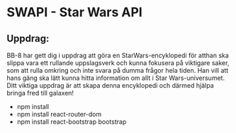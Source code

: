 # SWAPI - Star Wars API

## Uppdrag: 
BB-8 har gett dig i uppdrag att göra en StarWars-encyklopedi för atthan ska slippa vara ett rullande uppslagsverk och kunna fokusera på viktigare saker, som att rulla omkring och inte svara på dumma frågor hela tiden. Han vill att hans gäng ska lätt kunna hitta information om allt i Star Wars-universumet. Ditt viktiga uppdrag är att skapa denna encyklopedi och därmed hjälpa bringa fred till galaxen!



- npm install
- npm install react-router-dom
- npm install react-bootstrap bootstrap